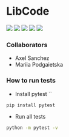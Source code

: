 # LibCode

![](https://img.shields.io/badge/Python-3776AB.svg?style=for-the-badge&logo=Python&logoColor=white) ![](https://img.shields.io/badge/Pytest-0A9EDC.svg?style=for-the-badge&logo=Pytest&logoColor=white) ![](https://img.shields.io/badge/GitHub%20Actions-2088FF.svg?style=for-the-badge&logo=GitHub-Actions&logoColor=white) ![](https://img.shields.io/badge/Git-F05032.svg?style=for-the-badge&logo=Git&logoColor=white) ![](https://img.shields.io/badge/macOS-000000.svg?style=for-the-badge&logo=macOS&logoColor=white)

### Collaborators

- Axel Sanchez
- Mariia Podgaietska

### How to run tests

- Install pytest
  ``

```bash
pip install pytest
```

- Run all tests

```bash
python -m pytest -v
```
